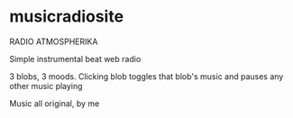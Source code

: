 # musicradiosite

RADIO ATMOSPHERIKA

Simple instrumental beat web radio

3 blobs, 3 moods. Clicking blob toggles that blob's music and pauses any other music playing

Music all original, by me
